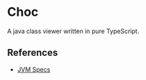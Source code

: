 # Choc

A java class viewer written in pure TypeScript.

## References

- [JVM Specs](https://docs.oracle.com/javase/specs/)
